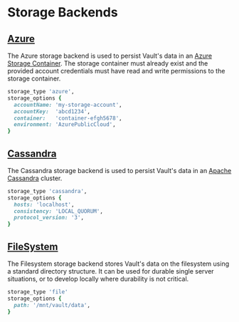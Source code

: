 # Storage Backends

<!-- TODO: Finish adding storage backends. -->

## [Azure](https://www.vaultproject.io/docs/configuration/storage/azure.html)

The Azure storage backend is used to persist Vault's data in an [Azure Storage Container](https://azure.microsoft.com/en-us/services/storage/). The storage container must already exist and the provided account credentials must have read and write permissions to the storage container.

```ruby
storage_type 'azure',
storage_options {
  accountName: 'my-storage-account',
  accountKey:  'abcd1234',
  container:   'container-efgh5678',
  environment: 'AzurePublicCloud',
}
```

## [Cassandra](https://www.vaultproject.io/docs/configuration/storage/cassandra.html)

The Cassandra storage backend is used to persist Vault's data in an [Apache Cassandra](http://cassandra.apache.org/) cluster.

```ruby
storage_type 'cassandra',
storage_options {
  hosts: 'localhost',
  consistency: 'LOCAL_QUORUM',
  protocol_version: '3',
}
```

## [FileSystem](https://www.vaultproject.io/docs/configuration/storage/filesystem.html)

The Filesystem storage backend stores Vault's data on the filesystem using a standard directory structure. It can be used for durable single server situations, or to develop locally where durability is not critical.

```ruby
storage_type 'file'
storage_options {
  path: '/mnt/vault/data',
}
```
